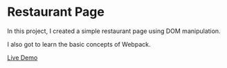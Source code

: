 # Restaurant Page

In this project, I created a simple restaurant page using DOM manipulation.

I also got to learn the basic concepts of Webpack.

[Live Demo](https://srivathsannayak.github.io/restaurant-page/)
